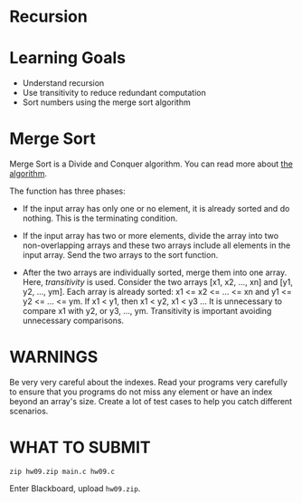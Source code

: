 # Recursion

Learning Goals
==============

* Understand recursion
* Use transitivity to reduce redundant computation
* Sort numbers using the merge sort algorithm

Merge Sort
==========

Merge Sort is a Divide and Conquer algorithm. You can read more about [the algorithm](https://medium.com/basecs/making-sense-of-merge-sort-part-1-49649a143478).

The function has three phases:

* If the input array has only one or no element, it is already sorted
  and do nothing. This is the terminating condition.

* If the input array has two or more elements, divide the array into two non-overlapping arrays and these two arrays include all elements in the input array. Send the two arrays to the sort function.

* After the two arrays are individually sorted, merge them into one
array. Here, *transitivity* is used. Consider the two arrays [x1, x2,
..., xn] and [y1, y2, ..., ym].  Each array is already sorted: x1 <=
x2 <= ... <= xn and y1 <= y2 <= ... <= ym.  If x1 < y1, then x1 < y2,
x1 < y3 ... It is unnecessary to compare x1 with y2, or y3, ...,
ym. Transitivity is important avoiding unnecessary comparisons.


WARNINGS
========

Be very very careful about the indexes. Read your programs very
carefully to ensure that you programs do not miss any element or have
an index beyond an array's size.  Create a lot of test cases to help
you catch different scenarios.

	
WHAT TO SUBMIT
==============

```
zip hw09.zip main.c hw09.c
```

Enter Blackboard, upload `hw09.zip`.


